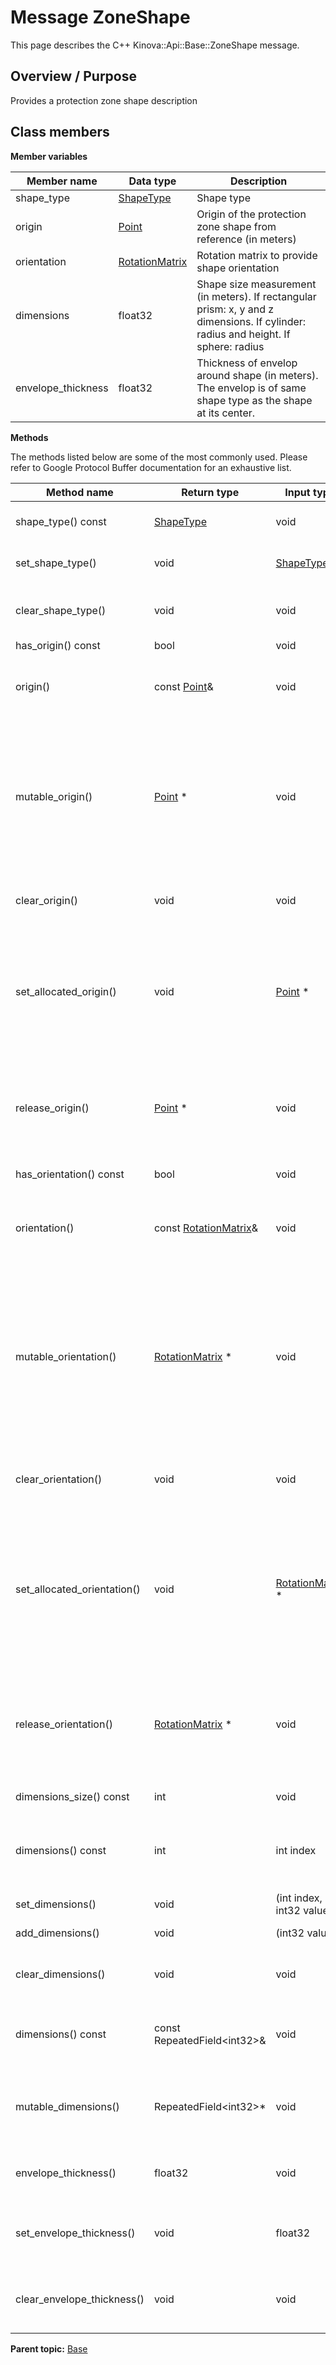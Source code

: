 # Message ZoneShape

This page describes the C++ Kinova::Api::Base::ZoneShape message.

## Overview / Purpose

Provides a protection zone shape description

## Class members

 **Member variables** 

|Member name|Data type|Description|
|-----------|---------|-----------|
|shape\_type| [ShapeType](enm_Base_ShapeType.md#)|Shape type|
|origin| [Point](msg_Base_Point.md#)|Origin of the protection zone shape from reference \(in meters\)|
|orientation| [RotationMatrix](msg_Base_RotationMatrix.md#)|Rotation matrix to provide shape orientation|
|dimensions|float32|Shape size measurement \(in meters\). If rectangular prism: x, y and z dimensions. If cylinder: radius and height. If sphere: radius|
|envelope\_thickness|float32|Thickness of envelop around shape \(in meters\). The envelop is of same shape type as the shape at its center.|

 **Methods** 

The methods listed below are some of the most commonly used. Please refer to Google Protocol Buffer documentation for an exhaustive list.

|Method name|Return type|Input type|Description|
|-----------|-----------|----------|-----------|
|shape\_type\(\) const| [ShapeType](enm_Base_ShapeType.md#)|void|Returns the current value of shape\_type. If the shape\_type is not set, returns 0.|
|set\_shape\_type\(\)|void| [ShapeType](enm_Base_ShapeType.md#)|Sets the value of shape\_type. After calling this, shape\_type\(\) will return value.|
|clear\_shape\_type\(\)|void|void|Clears the value of shape\_type. After calling this, shape\_type\(\) will return the empty string/empty bytes.|
|has\_origin\(\) const|bool|void|Returns true if origin is set.|
|origin\(\)|const [Point](msg_Base_Point.md#)&|void|Returns the current value of origin. If origin is not set, returns a [Point](msg_Base_Point.md#) with none of its fields set \(possibly origin::default\_instance\(\)\).|
|mutable\_origin\(\)| [Point](msg_Base_Point.md#) \*|void|Returns a pointer to the mutable [Point](msg_Base_Point.md#) object that stores the field's value. If the field was not set prior to the call, then the returned [Point](msg_Base_Point.md#) will have none of its fields set \(i.e. it will be identical to a newly-allocated [Point](msg_Base_Point.md#)\). After calling this, has\_origin\(\) will return true and origin\(\) will return a reference to the same instance of [Point](msg_Base_Point.md#).|
|clear\_origin\(\)|void|void|Clears the value of the field. After calling this, has\_origin\(\) will return false and origin\(\) will return the default value.|
|set\_allocated\_origin\(\)|void| [Point](msg_Base_Point.md#) \*|Sets the [Point](msg_Base_Point.md#) object to the field and frees the previous field value if it exists. If the [Point](msg_Base_Point.md#) pointer is not NULL, the message takes ownership of the allocated [Point](msg_Base_Point.md#) object and has\_ [Point](msg_Base_Point.md#)\(\) will return true. Otherwise, if the origin is NULL, the behavior is the same as calling clear\_origin\(\).|
|release\_origin\(\)| [Point](msg_Base_Point.md#) \*|void|Releases the ownership of the field and returns the pointer of the [Point](msg_Base_Point.md#) object. After calling this, caller takes the ownership of the allocated [Point](msg_Base_Point.md#) object, has\_origin\(\) will return false, and origin\(\) will return the default value.|
|has\_orientation\(\) const|bool|void|Returns true if orientation is set.|
|orientation\(\)|const [RotationMatrix](msg_Base_RotationMatrix.md#)&|void|Returns the current value of orientation. If orientation is not set, returns a [RotationMatrix](msg_Base_RotationMatrix.md#) with none of its fields set \(possibly orientation::default\_instance\(\)\).|
|mutable\_orientation\(\)| [RotationMatrix](msg_Base_RotationMatrix.md#) \*|void|Returns a pointer to the mutable [RotationMatrix](msg_Base_RotationMatrix.md#) object that stores the field's value. If the field was not set prior to the call, then the returned [RotationMatrix](msg_Base_RotationMatrix.md#) will have none of its fields set \(i.e. it will be identical to a newly-allocated [RotationMatrix](msg_Base_RotationMatrix.md#)\). After calling this, has\_orientation\(\) will return true and orientation\(\) will return a reference to the same instance of [RotationMatrix](msg_Base_RotationMatrix.md#).|
|clear\_orientation\(\)|void|void|Clears the value of the field. After calling this, has\_orientation\(\) will return false and orientation\(\) will return the default value.|
|set\_allocated\_orientation\(\)|void| [RotationMatrix](msg_Base_RotationMatrix.md#) \*|Sets the [RotationMatrix](msg_Base_RotationMatrix.md#) object to the field and frees the previous field value if it exists. If the [RotationMatrix](msg_Base_RotationMatrix.md#) pointer is not NULL, the message takes ownership of the allocated [RotationMatrix](msg_Base_RotationMatrix.md#) object and has\_ [RotationMatrix](msg_Base_RotationMatrix.md#)\(\) will return true. Otherwise, if the orientation is NULL, the behavior is the same as calling clear\_orientation\(\).|
|release\_orientation\(\)| [RotationMatrix](msg_Base_RotationMatrix.md#) \*|void|Releases the ownership of the field and returns the pointer of the [RotationMatrix](msg_Base_RotationMatrix.md#) object. After calling this, caller takes the ownership of the allocated [RotationMatrix](msg_Base_RotationMatrix.md#) object, has\_orientation\(\) will return false, and orientation\(\) will return the default value.|
|dimensions\_size\(\) const|int|void|Returns the number of elements currently in the field.|
|dimensions\(\) const|int|int index|Returns the element at the given zero-based index. Calling this method with index outside of \[0, dimensions\_size\(\)\) yields undefined behavior.|
|set\_dimensions\(\)|void|\(int index, int32 value\)|Sets the value of the element at the given zero-based index.|
|add\_dimensions\(\)|void|\(int32 value\)|Appends a new element to the field with the given value.|
|clear\_dimensions\(\)|void|void|Removes all elements from the field. After calling this, dimensions\_size\(\) will return zero.|
|dimensions\(\) const|const RepeatedField<int32\>&|void|Returns the underlying RepeatedField that stores the field's elements. This container class provides STL-like iterators and other methods.|
|mutable\_dimensions\(\)|RepeatedField<int32\>\*|void|Returns a pointer to the underlying mutable RepeatedField that stores the field's elements. This container class provides STL-like iterators and other methods.|
|envelope\_thickness\(\)|float32|void|Returns the current value of envelope\_thickness. If the envelope\_thickness is not set, returns 0.|
|set\_envelope\_thickness\(\)|void|float32|Sets the value of envelope\_thickness. After calling this, envelope\_thickness\(\) will return value.|
|clear\_envelope\_thickness\(\)|void|void|Clears the value of envelope\_thickness. After calling this, envelope\_thickness\(\) will return 0.|

**Parent topic:** [Base](../references/summary_Base.md)

